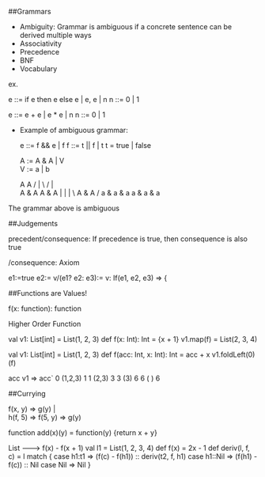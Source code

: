 ##Grammars
* Ambiguity: Grammar is ambiguous if a concrete sentence can be derived multiple ways
* Associativity
* Precedence
* BNF
* Vocabulary

ex. 

  e ::= if e then e else e | e, e | n
  n ::= 0 | 1
  
  e ::= e + e | e * e | n
  n ::= 0 | 1
  
* Example of ambiguous grammar:

  e ::= f && e | f
  f ::= t || f | t
  t = true | false

  A := A & A | V                        
  V := a | b
  
    A                     A
  / | \                 / | \
 A  &  A               A  &  A
 |  |  | \          A & A    / 
 a  &  a & a        a & a & a
  
The grammar above is ambiguous

##Judgements


precedent/consequence: If precedence is true, then consequence is also true

/consequence: Axiom


e1:=true e2:= v/(e1? e2: e3):= v:   If(e1, e2, e3) => {

##Functions are Values!

f(x: function): function

Higher Order Function

val v1: List[int] = List(1, 2, 3)
def f(x: Int): Int = {x + 1}
v1.map(f) = List(2, 3, 4)


val v1: List[int] = List(1, 2, 3)
def f(acc: Int, x: Int): Int = acc + x
v1.foldLeft(0)(f)

acc   v1 =>   acc`
0     (1,2,3)  1
1     (2,3)    3
3     (3)      6
6     ( )      6

##Currying

f(x, y) => g(y)
  |             
  h(f, 5) => f(5, y) => g(y)
  
  
  function add(x)(y) =
    function(y) {return x + y}
    
    
    
List ---> f(x) - f(x + 1)
val l1 = List(1, 2, 3, 4)
def f(x) = 2x - 1
def deriv(l, f, c) = l match {
  case h1:t1 => (f(c) - f(h1)) :: deriv(t2, f, h1)
  case h1::Nil => (f(h1) - f(c)) :: Nil
  case Nil => Nil
}  
